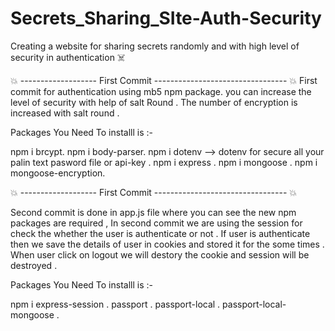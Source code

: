 # Secrets_Sharing_SIte-Auth-Security
Creating a website for sharing secrets randomly and with high level of security in authentication ☠️



💥 ------------------- First Commit --------------------------------- 💥
First commit for authentication using mb5 npm package.
you can increase the level of security with help of salt Round .
The number of encryption is increased with salt round .

Packages You Need To installl is :-

npm i brcypt.
npm i body-parser.
npm i dotenv --> dotenv for secure all your palin text pasword file or api-key .
npm i express .
npm i mongoose .
npm i mongoose-encryption.


💥 ------------------- First Commit --------------------------------- 💥

Second commit is done in app.js file where you can see the new npm packages are required ,
In second commit we are using the session for check the whether the user is authenticate or not .
If user is authenticate then we save the details of user in cookies and stored it for the some times .
When user click on logout we will destory the cookie and session will be destroyed .

Packages You Need To installl is :-

npm i express-session .
passport .
passport-local .
passport-local-mongoose .
